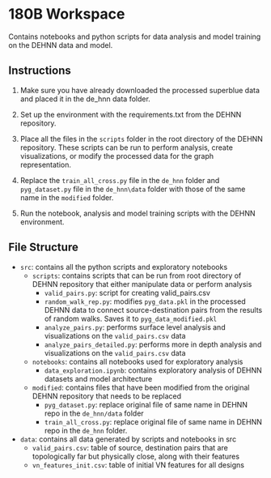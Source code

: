 # 180B Workspace

Contains notebooks and python scripts for data analysis and model training on 
the DEHNN data and model.

## Instructions

1. Make sure you have already downloaded the processed superblue data and placed 
it in the de_hnn data folder.

2. Set up the environment with the requirements.txt from the DEHNN repository.

3. Place all the files in the `scripts` folder in the root directory of the 
DEHNN repository. These scripts can be run to perform analysis, create 
visualizations, or modify the processed data for the graph representation.

4. Replace the `train_all_cross.py` file in the `de_hnn` folder and 
`pyg_dataset.py` file in the `de_hnn\data` folder with those of the same name 
in the `modified` folder.

5. Run the notebook, analysis and model training scripts with the DEHNN 
environment.

## File Structure

- `src`: contains all the python scripts and exploratory notebooks
   - `scripts`: contains scripts that can be run from root directory of DEHNN 
    repository that either manipulate data or perform analysis
      - `valid_pairs.py`: script for creating valid_pairs.csv
      - `random_walk_rep.py`: modifies `pyg_data.pkl` in the processed DEHNN 
        data to connect source-destination pairs from the results of random 
        walks. Saves it to `pyg_data_modified.pkl`
      - `analyze_pairs.py`: performs surface level analysis and visualizations
         on the `valid_pairs.csv` data
      - `analyze_pairs_detailed.py`: performs more in depth analysis and 
       visualizations on the `valid_pairs.csv` data
   - `notebooks`: contains all notebooks used for exploratory analysis
      - `data_exploration.ipynb`: contains exploratory analysis of DEHNN 
        datasets and model architecture
   - `modified`: contains files that have been modified from the original DEHNN 
    repository that needs to be replaced
      - `pyg_dataset.py`: replace original file of same name in DEHNN repo in 
      the `de_hnn/data` folder
      - `train_all_cross.py`: replace original file of same name in DEHNN repo 
      in the `de_hnn` folder. 
- `data`: contains all data generated by scripts and notebooks in src
   - `valid_pairs.csv`: table of source, destination pairs that are 
    topologically far but physically close, along with their features
   - `vn_features_init.csv`: table of initial VN features for all designs
